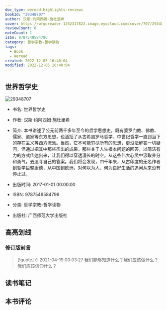 ```yaml
---
doc_type: weread-highlights-reviews
bookId: "29348707"
author: 汉斯·约阿西姆·施杜里希
cover: https://wfqqreader-1252317822.image.myqcloud.com/cover/707/29348707/t7_29348707.jpg
reviewCount: 0
noteCount: 1
isbn: 9787549584796
category: 哲学宗教-哲学读物
tags:
  - Book
  - Weread
created: 2022-12-05 16:40:04
modified: 2022-12-05 16:40:04
---
```


## 世界哲学史

![29348707](https://wfqqreader-1252317822.image.myqcloud.com/cover/707/29348707/t7_29348707.jpg)
- 书名: 世界哲学史
- 作者: 汉斯·约阿西姆·施杜里希
- 简介:     本书讲述了公元前两千多年至今的哲学思想史，既有婆罗门教、佛教、儒家、道家等东方思想，也涵括了从古希腊罗马哲学、中世纪哲学一直到当下的存在主义等西方流派。当然，它不可能穷尽所有的思想，更没法解答一切疑问，但通过把其中那些杰出的成果，那些关于人生根本问题的回答，以简洁有力的方式传达出来，让我们得以穿透漫长的时空，从这些伟大心灵中汲取养分和勇气，去追寻自己的答案。我们将会发现，四千年来，从古印度的无名作者到哲学巨擘康德，从中国到欧洲，对何以为人、何为良好生活的追问从来没有停止过。

- 出版时间: 2017-01-01 00:00:00
- ISBN: 9787549584796
- 分类: 哲学宗教-哲学读物
- 出版社: 广西师范大学出版社

## 高亮划线

### 修订版前言


> [!quote] ⏱ 2021-04-19 00:03:27
> 我们能够知道什么？我们应该做什么？我们应该信仰什么？ 
 



## 读书笔记


## 本书评论

